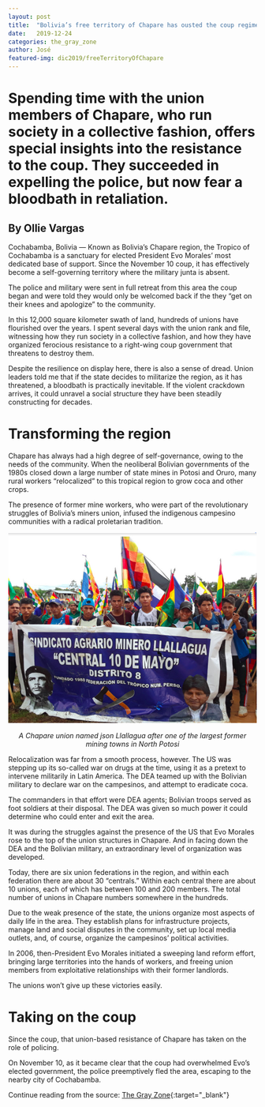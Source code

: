 ```yaml
---
layout: post
title:  "Bolivia’s free territory of Chapare has ousted the coup regime and is bracing for a bloody re-invasion"
date:   2019-12-24
categories: the_gray_zone
author: José
featured-img: dic2019/freeTerritoryOfChapare
---
```


# Spending time with the union members of Chapare, who run society in a collective fashion, offers special insights into the resistance to the coup. They succeeded in expelling the police, but now fear a bloodbath in retaliation.
## By Ollie Vargas

Cochabamba, Bolivia — Known as Bolivia’s Chapare region, the Tropico of Cochabamba is a sanctuary for elected President Evo Morales’ most dedicated base of support. Since the November 10 coup, it has effectively become a self-governing territory where the military junta is absent.

The police and military were sent in full retreat from this area the coup began and were told they would only be welcomed back if the they “get on their knees and apologize” to the community.

In this 12,000 square kilometer swath of land, hundreds of unions have flourished over the years. I spent several days with the union rank and file, witnessing how they run society in a collective fashion, and how they have organized ferocious resistance to a right-wing coup government that threatens to destroy them.

Despite the resilience on display here, there is also a sense of dread. Union leaders told me that if the state decides to militarize the region, as it has threatened, a bloodbath is practically inevitable. If the violent crackdown arrives, it could unravel a social structure they have been steadily constructing for decades.

# Transforming the region

Chapare has always had a high degree of self-governance, owing to the needs of the community. When the neoliberal Bolivian governments of the 1980s closed down a large number of state mines in Potosi and Oruro, many rural workers “relocalized” to this tropical region to grow coca and other crops.

The presence of former mine workers, who were part of the revolutionary struggles of Bolivia’s miners union, infused the indigenous campesino communities with a radical proletarian tradition.

<p style="text-align: center;">
<img src="/img/posts/dic2019/ChapareUnion.jpg" alt="A Chapare union named
Llallagua after one of the largest former mining towns in North Potosi." />
</p>
<p style="text-align: center; font-style: italic;">
A Chapare union named json Llallagua after one of the largest former mining towns in North Potosi
</p>

Relocalization was far from a smooth process, however. The US was stepping up its so-called war on drugs at the time, using it as a pretext to intervene militarily in Latin America. The DEA teamed up with the Bolivian military to declare war on the campesinos, and attempt to eradicate coca.

The commanders in that effort were DEA agents; Bolivian troops served as foot soldiers at their disposal. The DEA was given so much power it could determine who could enter and exit the area.

It was during the struggles against the presence of the US that Evo Morales rose to the top of the union structures in Chapare. And in facing down the DEA and the Bolivian military, an extraordinary level of organization was developed.

Today, there are six union federations in the region, and within each federation there are about 30 “centrals.” Within each central there are about 10 unions, each of which has between 100 and 200 members. The total number of unions in Chapare numbers somewhere in the hundreds.

Due to the weak presence of the state, the unions organize most aspects of daily life in the area. They establish plans for infrastructure projects, manage land and social disputes in the community, set up local media outlets, and, of course, organize the campesinos’ political activities.

In 2006, then-President Evo Morales initiated a sweeping land reform effort, bringing large territories into the hands of workers, and freeing union members from exploitative relationships with their former landlords.

The unions won’t give up these victories easily.

# Taking on the coup

Since the coup, that union-based resistance of Chapare has taken on the role of policing.

On November 10, as it became clear that the coup had overwhelmed Evo’s elected government, the police preemptively fled the area, escaping to the nearby city of Cochabamba.

Continue reading from the source: [The Gray Zone][the]{:target="_blank"}

[the]: https://thegrayzone.com/2019/12/24/bolivia-free-territory-chapare-coup-invasion/
